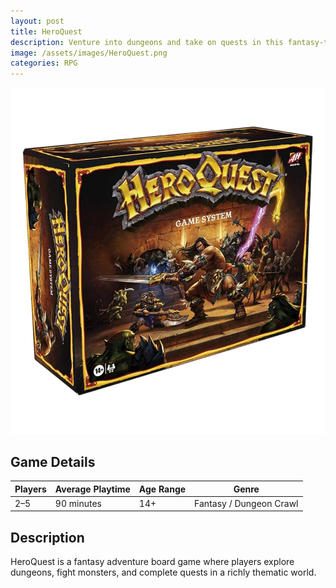 ```yaml
---
layout: post
title: HeroQuest
description: Venture into dungeons and take on quests in this fantasy-themed rpg board game.
image: /assets/images/HeroQuest.png 
categories: RPG
---
```


<div class="row">
  <!-- Image with .post-img -->
  <div class="col-6 col-12-small">
    <img src="/assets/images/HeroQuest.png" alt="HeroQuest" class="post-img">
  </div>

  <!-- Table -->
  <div class="col-6 col-12-small">
    <h2>Game Details</h2>
    <div class="table-center-wrapper">
      <table>
        <thead>
          <tr>
            <th>Players</th>
            <th>Average Playtime</th>
            <th>Age Range</th>
            <th>Genre</th>
          </tr>
        </thead>
        <tbody>
          <tr>
            <td>2–5</td>
            <td>90 minutes</td>
            <td>14+</td>
            <td>Fantasy / Dungeon Crawl</td>
          </tr>
        </tbody>
      </table>
    </div>
  </div>
</div>

<div class="row">
  <div class="col-12">
    <h2>Description</h2>
    <p>
      HeroQuest is a fantasy adventure board game where players explore dungeons,
      fight monsters, and complete quests in a richly thematic world.
    </p>
  </div>
</div>
